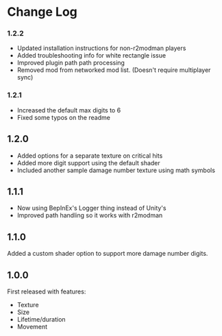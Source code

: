 # Change Log

### 1.2.2
- Updated installation instructions for non-r2modman players
- Added troubleshooting info for white rectangle issue
- Improved plugin path path processing
- Removed mod from networked mod list. (Doesn't require multiplayer sync)

### 1.2.1
- Increased the default max digits to 6
- Fixed some typos on the readme

## 1.2.0
- Added options for a separate texture on critical hits
- Added more digit support using the default shader
- Included another sample damage number texture using math symbols

## 1.1.1
- Now using BepInEx's Logger thing instead of Unity's
- Improved path handling so it works with r2modman

## 1.1.0
Added a custom shader option to support more damage number digits.

## 1.0.0
First released with features:
- Texture
- Size
- Lifetime/duration
- Movement